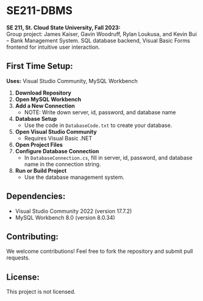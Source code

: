 # SE211-DBMS

**SE 211, St. Cloud State University, Fall 2023:**  
Group project: James Kaiser, Gavin Woodruff, Rylan Loukusa, and Kevin Bui – Bank Management System. SQL database backend, Visual Basic Forms frontend for intuitive user interaction.

## First Time Setup:

**Uses:** Visual Studio Community, MySQL Workbench

1. **Download Repository**
2. **Open MySQL Workbench**
3. **Add a New Connection**
   - NOTE: Write down server, id, password, and database name
4. **Database Setup**
   - Use the code in `DatabaseCode.txt` to create your database.
5. **Open Visual Studio Community**
   - Requires Visual Basic .NET
6. **Open Project Files**
7. **Configure Database Connection**
   - In `DatabaseConnection.cs`, fill in server, id, password, and database name in the connection string.
8. **Run or Build Project**
   - Use the database management system.

## Dependencies:

- Visual Studio Community 2022 (version 17.7.2)
- MySQL Workbench 8.0 (version 8.0.34)

## Contributing:

We welcome contributions! Feel free to fork the repository and submit pull requests.

## License:

This project is not licensed.
